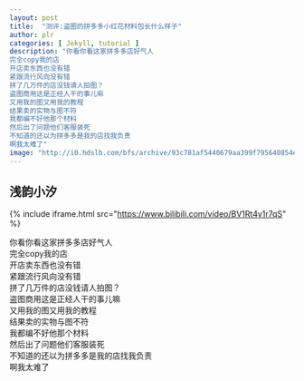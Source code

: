 ```yaml
---
layout: post
title:  "测评:盗图的拼多多小红花材料包长什么样子"
author: plr
categories: [ Jekyll, tutorial ]
description: "你看你看这家拼多多店好气人
完全copy我的店
开店卖东西也没有错
紧跟流行风向没有错
拼了几万件的店没钱请人拍图？
盗图商用这是正经人干的事儿嘛
又用我的图又用我的教程
结果卖的实物与图不符
我都编不好他那个材料
然后出了问题他们客服装死
不知道的还以为拼多多是我的店找我负责
啊我太难了"
image: "http://i0.hdslb.com/bfs/archive/93c781af5440679aa399f795640854eb09b6cbbd.jpg"
---
```

## 浅韵小汐

{% include iframe.html src="https://www.bilibili.com/video/BV1Rt4y1r7qS" %}

你看你看这家拼多多店好气人<br>完全copy我的店<br>开店卖东西也没有错<br>紧跟流行风向没有错<br>拼了几万件的店没钱请人拍图？<br>盗图商用这是正经人干的事儿嘛<br>又用我的图又用我的教程<br>结果卖的实物与图不符<br>我都编不好他那个材料<br>然后出了问题他们客服装死<br>不知道的还以为拼多多是我的店找我负责<br>啊我太难了

